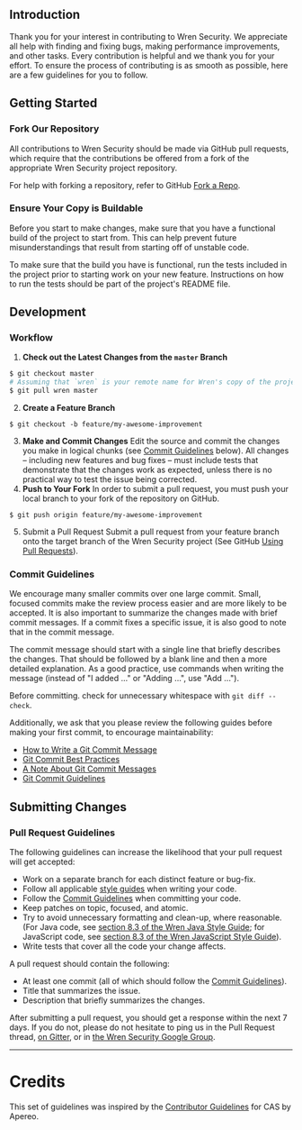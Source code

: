 ## Introduction
Thank you for your interest in contributing to Wren Security. We appreciate all help with finding and fixing bugs, making performance improvements, and other tasks. Every contribution is helpful and we thank you for your effort. To ensure the process of contributing is as smooth as possible, here are a few guidelines for you to follow.

## Getting Started
### Fork Our Repository
All contributions to Wren Security should be made via GitHub pull requests, which require that the contributions be offered from a fork of the appropriate Wren Security project repository.

For help with forking a repository, refer to GitHub [Fork a Repo](https://help.github.com/articles/fork-a-repo/ "Fork a Repo").

### Ensure Your Copy is Buildable
Before you start to make changes, make sure that you have a functional build of the project to start from. This can help prevent future misunderstandings that result from starting off of unstable code.

To make sure that the build you have is functional, run the tests included in the project prior to starting work on your new feature. Instructions on how to run the tests should be part of the project's README file.

## Development
### Workflow
1. **Check out the Latest Changes from the `master` Branch**
```bash
$ git checkout master
# Assuming that `wren` is your remote name for Wren's copy of the project 
$ git pull wren master
```
2. **Create a Feature Branch**
```
$ git checkout -b feature/my-awesome-improvement
```
3. **Make and Commit Changes**
Edit the source and commit the changes you make in logical chunks (see [Commit Guidelines](#commit-guidelines) below). All changes &ndash; including new features and bug fixes &ndash; must include tests that demonstrate that the changes work as expected, unless there is no practical way to test the issue being corrected.
4. **Push to Your Fork**
In order to submit a pull request, you must push your local branch to your fork of the repository on GitHub.
```
$ git push origin feature/my-awesome-improvement
```
5. Submit a Pull Request
Submit a pull request from your feature branch onto the target branch of the Wren Security project (See GitHub [Using Pull Requests](https://help.github.com/articles/about-pull-requests/ "Using Pull Requests")).

### Commit Guidelines
We encourage many smaller commits over one large commit. Small, focused commits make the review process easier and are more likely to be accepted. It is also important to summarize the changes made with brief commit messages. If a commit fixes a specific issue, it is also good to note that in the commit message.

The commit message should start with a single line that briefly describes the changes. That should be followed by a blank line and then a more detailed explanation. As a good practice, use commands when writing the message (instead of "I added ..." or "Adding ...", use "Add ...").

Before committing. check for unnecessary whitespace with `git diff --check`.

Additionally, we ask that you please review the following guides before making your first commit, to encourage maintainability:

* [How to Write a Git Commit Message](https://chris.beams.io/posts/git-commit/)
* [Git Commit Best Practices](https://wiki.openstack.org/wiki/GitCommitMessages)
* [A Note About Git Commit Messages](https://tbaggery.com/2008/04/19/a-note-about-git-commit-messages.html)
* [Git Commit Guidelines](https://git-scm.com/book/en/v2/Distributed-Git-Contributing-to-a-Project)

## Submitting Changes
### Pull Request Guidelines
The following guidelines can increase the likelihood that your pull request will get accepted:
* Work on a separate branch for each distinct feature or bug-fix.
* Follow all applicable [style guides](https://github.com/WrenSecurity/wrensec-docs/wiki/Coding-Standards-&-Style-Guides) when writing your code.
* Follow the [Commit Guidelines](#commit-guidelines) when committing your code.
* Keep patches on topic, focused, and atomic.
* Try to avoid unnecessary formatting and clean-up, where reasonable. (For Java code, see [section 8.3 of the Wren Java Style Guide](https://github.com/WrenSecurity/wrensec-docs/wiki/Java-Style-Guide#83-code-not-in-wren-style); for JavaScript code, see [section 8.3 of the Wren JavaScript Style Guide](https://github.com/WrenSecurity/wrensec-docs/wiki/JavaScript-Style-Guide#83-code-not-in-wren-style)).
* Write tests that cover all the code your change affects.

A pull request should contain the following:
* At least one commit (all of which should follow the [Commit Guidelines](#commit-guidelines)).
* Title that summarizes the issue.
* Description that briefly summarizes the changes.

After submitting a pull request, you should get a response within the next 7 days. If you do not, please do not hesitate to ping us in the Pull Request thread, [on Gitter](https://gitter.im/WrenSecurity/Lobby), or in [the Wren Security Google Group](https://groups.google.com/forum/#!forum/wren-security).

***
# Credits
This set of guidelines was inspired by the [Contributor Guidelines](https://apereo.github.io/cas/developer/Contributor-Guidelines.html) for CAS by Apereo.